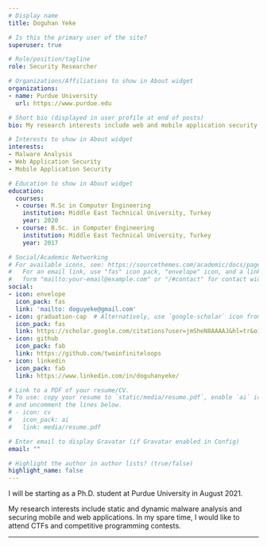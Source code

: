 ```yaml
---
# Display name
title: Doguhan Yeke

# Is this the primary user of the site?
superuser: true

# Role/position/tagline
role: Security Researcher

# Organizations/Affiliations to show in About widget
organizations:
- name: Purdue University
  url: https://www.purdue.edu

# Short bio (displayed in user profile at end of posts)
bio: My research interests include web and mobile application security

# Interests to show in About widget
interests:
- Malware Analysis
- Web Application Security
- Mobile Application Security

# Education to show in About widget
education:
  courses:
  - course: M.Sc in Computer Engineering
    institution: Middle East Technical University, Turkey
    year: 2020
  - course: B.Sc. in Computer Engineering
    institution: Middle East Technical University, Turkey
    year: 2017

# Social/Academic Networking
# For available icons, see: https://sourcethemes.com/academic/docs/page-builder/#icons
#   For an email link, use "fas" icon pack, "envelope" icon, and a link in the
#   form "mailto:your-email@example.com" or "/#contact" for contact widget.
social:
- icon: envelope
  icon_pack: fas
  link: 'mailto: doguyeke@gmail.com'
- icon: graduation-cap  # Alternatively, use `google-scholar` icon from `ai` icon pack
  icon_pack: fas
  link: https://scholar.google.com/citations?user=jmSheN8AAAAJ&hl=tr&oi=ao
- icon: github
  icon_pack: fab
  link: https://github.com/twoinfiniteloops
- icon: linkedin
  icon_pack: fab
  link: https://www.linkedin.com/in/doguhanyeke/

# Link to a PDF of your resume/CV.
# To use: copy your resume to `static/media/resume.pdf`, enable `ai` icons in `params.toml`, 
# and uncomment the lines below.
# - icon: cv
#   icon_pack: ai
#   link: media/resume.pdf

# Enter email to display Gravatar (if Gravatar enabled in Config)
email: ""

# Highlight the author in author lists? (true/false)
highlight_name: false
---
```


I will be starting as a Ph.D. student at Purdue University in August 2021. 

My research interests include static and dynamic malware analysis and securing mobile and web applications. In my spare time, I would like to attend CTFs and competitive programming contests.

---